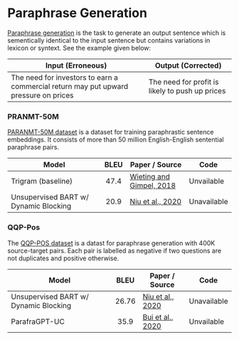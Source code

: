 # Paraphrase Generation
[Paraphrase generation](https://arxiv.org/abs/1908.07831) is the task to generate an output sentence which is sementically identical to the input sentence but contains variations in lexicon or syntext. See the example given below:

| Input (Erroneous)          | Output (Corrected)     |
| -------------------------  | ---------------------- |
|The need for investors to earn a commercial return may put upward pressure on prices| The need for profit is likely to push up prices|

### PRANMT-50M
[PARANMT-50M dataset](https://arxiv.org/pdf/1711.05732v2.pdf) is a dataset for training paraphrastic sentence embeddings. It consists of more than 50 million English-English sentential paraphrase pairs.

| Model           | BLEU  |  Paper / Source | Code |
| ------------- | :-----:| --- | --- |
| Trigram (baseline)| 47.4| [Wieting and Gimpel, 2018](https://arxiv.org/pdf/1711.05732v2.pdf)| Unvailable|
| Unsupervised BART w/ Dynamic Blocking | 20.9 | [Niu et al., 2020](https://arxiv.org/pdf/2010.12885v1.pdf)| Unavailable|

### QQP-Pos
The [QQP-POS dataset](https://www.kaggle.com/c/quora-question-pairs/overview) is a datast for paraphrase generation with 400K source-target pairs. Each pair is labelled as negative if two questions are not duplicates and positive otherwise.

| Model           | BLEU  |  Paper / Source | Code |
| ------------- | :-----:| --- | --- |
| Unsupervised BART w/ Dynamic Blocking | 26.76 | [Niu et al., 2020](https://arxiv.org/pdf/2010.12885v1.pdf)| Unavailable|
| ParafraGPT-UC| 35.9| [Bui et al., 2020](https://arxiv.org/pdf/2011.14344v1.pdf)| Unvailable|
